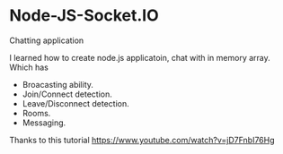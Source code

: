 # Node-JS-Socket.IO
Chatting application

I learned how to create node.js applicatoin, chat with in memory array.
Which has
* Broacasting ability.
* Join/Connect detection.
* Leave/Disconnect detection.
* Rooms.
* Messaging.

Thanks to this tutorial
https://www.youtube.com/watch?v=jD7FnbI76Hg
